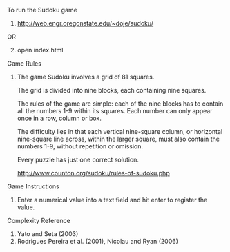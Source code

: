 To run the Sudoku game
   1. http://web.engr.oregonstate.edu/~doje/sudoku/

   OR

   2. open index.html
   
Game Rules
   1. The game Sudoku involves a grid of 81 squares. 

      The grid is divided into nine blocks, each containing nine squares.

      The rules of the game are simple: each of the nine blocks has to 
      contain all the numbers 1-9 within its squares. Each number can 
      only appear once in a row, column or box.
   
      The difficulty lies in that each vertical nine-square column, 
      or horizontal nine-square line across, within the larger square, 
      must also contain the numbers 1-9, without repetition or omission.
   
      Every puzzle has just one correct solution.
      
      http://www.counton.org/sudoku/rules-of-sudoku.php

Game Instructions
   1. Enter a numerical value into a text field and hit enter to register the value.

Complexity Reference
   1. Yato and Seta (2003)
   2. Rodrigues Pereira et al. (2001), Nicolau and Ryan (2006)